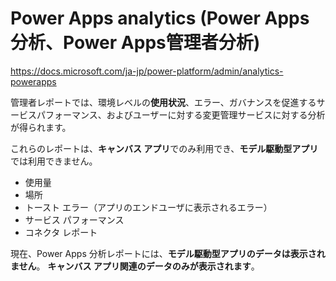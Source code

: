 # Power Apps analytics (Power Apps分析、Power Apps管理者分析)

https://docs.microsoft.com/ja-jp/power-platform/admin/analytics-powerapps

管理者レポートでは、環境レベルの**使用状況**、エラー、ガバナンスを促進するサービスパフォーマンス、およびユーザーに対する変更管理サービスに対する分析が得られます。 

これらのレポートは、**キャンバス アプリ**でのみ利用でき、**モデル駆動型アプリ**では利用できません。

- 使用量
- 場所
- トースト エラー（アプリのエンドユーザに表示されるエラー）
- サービス パフォーマンス
- コネクタ レポート

現在、Power Apps 分析レポートには、**モデル駆動型アプリのデータは表示されません**。 **キャンバス アプリ関連のデータのみが表示されます**。
